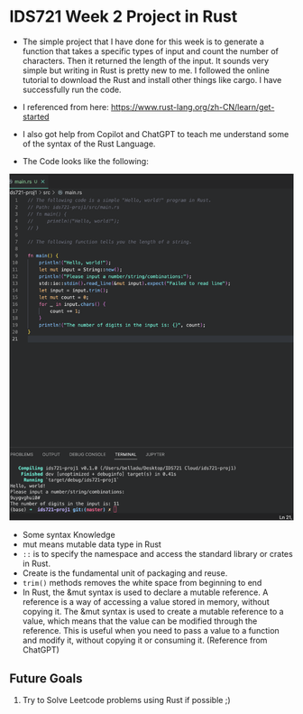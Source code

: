 # IDS721 Week 2 Project in Rust
- The simple project that I have done for this week is to generate a function that takes a specific types of input and count the number of characters. Then it returned the length of the input. It sounds very simple but writing in Rust is pretty new to me. I followed the online tutorial to download the Rust and install other things like cargo. I have successfully run the code.

- I referenced from here: https://www.rust-lang.org/zh-CN/learn/get-started
- I also got help from Copilot and ChatGPT to teach me understand some of the syntax of the Rust Language. 

- The Code looks like the following:

![Image of Screen Shot](https://github.com/belladu0201/Images_Beibei/blob/main/Screen%20Shot%202023-02-01%20at%2010.57.30%20PM.png)

- Some syntax Knowledge
- mut means mutable data type in Rust
- `::` is to specify the namespace and access the standard library or crates in Rust.
- Create is the fundamental unit of packaging and reuse.
- `trim()` methods removes the white space from beginning to end
- In Rust, the &mut syntax is used to declare a mutable reference. A reference is a way of accessing a value stored in memory, without copying it. The &mut syntax is used to create a mutable reference to a value, which means that the value can be modified through the reference. This is useful when you need to pass a value to a function and modify it, without copying it or consuming it. (Reference from ChatGPT)

## Future Goals
1. Try to Solve Leetcode problems using Rust if possible ;)
